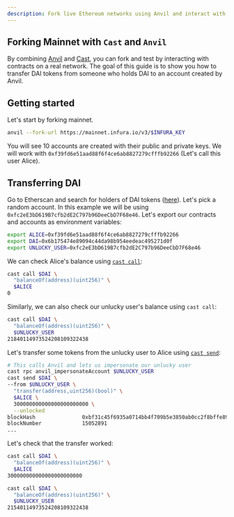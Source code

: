 ```yaml
---
description: Fork live Ethereum networks using Anvil and interact with real contracts using Cast for testing and experimentation.
---
```


## Forking Mainnet with `Cast` and `Anvil`

By combining [Anvil][anvil] and [Cast][cast], you can fork and test by interacting with contracts on a real network. The goal of this guide is to show you how to transfer DAI tokens from someone who holds DAI to an account created by Anvil.

## Getting started

Let's start by forking mainnet.

```sh
anvil --fork-url https://mainnet.infura.io/v3/$INFURA_KEY
```

You will see 10 accounts are created with their public and private keys. We will work with `0xf39fd6e51aad88f6f4ce6ab8827279cfffb92266` (Let's call this user Alice).

## Transferring DAI

Go to Etherscan and search for holders of DAI tokens ([here](https://etherscan.io/token/0x6b175474e89094c44da98b954eedeac495271d0f#balances)). Let's pick a random account. In this example we will be using `0xfc2eE3bD619B7cfb2dE2C797b96DeeCbD7F68e46`. Let's export our contracts and accounts as environment variables:

```sh
export ALICE=0xf39fd6e51aad88f6f4ce6ab8827279cfffb92266
export DAI=0x6b175474e89094c44da98b954eedeac495271d0f
export UNLUCKY_USER=0xfc2eE3bD619B7cfb2dE2C797b96DeeCbD7F68e46
```

We can check Alice's balance using [`cast call`][cast-call]:

```sh
cast call $DAI \
  "balanceOf(address)(uint256)" \
  $ALICE
0
```

Similarly, we can also check our unlucky user's balance using `cast call`:

```sh
cast call $DAI \
  "balanceOf(address)(uint256)" \
  $UNLUCKY_USER
21840114973524208109322438
```

Let's transfer some tokens from the unlucky user to Alice using [`cast send`][cast-send]:

```sh
# This calls Anvil and lets us impersonate our unlucky user
cast rpc anvil_impersonateAccount $UNLUCKY_USER
cast send $DAI \
--from $UNLUCKY_USER \
  "transfer(address,uint256)(bool)" \
  $ALICE \
  300000000000000000000000 \
  --unlocked
blockHash               0xbf31c45f6935a0714bb4f709b5e3850ab0cc2f8bffe895fefb653d154e0aa062
blockNumber             15052891
...
```

Let's check that the transfer worked:

```sh
cast call $DAI \
  "balanceOf(address)(uint256)" \
  $ALICE
300000000000000000000000

cast call $DAI \
  "balanceOf(address)(uint256)" \
  $UNLUCKY_USER
21540114973524208109322438
```

[anvil]: ../reference/anvil/
[cast]: ../cast/reference/
[cast-call]: ../cast/reference/call.md
[cast-send]: ../cast/reference/send.md
